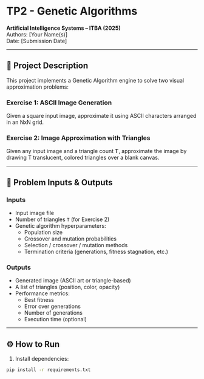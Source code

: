 # TP2 - Genetic Algorithms
**Artificial Intelligence Systems – ITBA (2025)**  
Authors: [Your Name(s)]  
Date: [Submission Date]  

---

## 📘 Project Description

This project implements a Genetic Algorithm engine to solve two visual approximation problems:

### Exercise 1: ASCII Image Generation
Given a square input image, approximate it using ASCII characters arranged in an NxN grid.

### Exercise 2: Image Approximation with Triangles
Given any input image and a triangle count **T**, approximate the image by drawing T translucent, colored triangles over a blank canvas.

---

## 🧠 Problem Inputs & Outputs

### Inputs
- Input image file
- Number of triangles `T` (for Exercise 2)
- Genetic algorithm hyperparameters:
  - Population size
  - Crossover and mutation probabilities
  - Selection / crossover / mutation methods
  - Termination criteria (generations, fitness stagnation, etc.)

### Outputs
- Generated image (ASCII art or triangle-based)
- A list of triangles (position, color, opacity)
- Performance metrics:
  - Best fitness
  - Error over generations
  - Number of generations
  - Execution time (optional)

---

## ⚙️ How to Run

1. Install dependencies:
```bash
pip install -r requirements.txt
